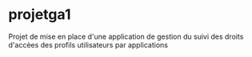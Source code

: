 # projetga1
Projet de mise en place d'une application de gestion du suivi des droits d'accèes des profils utilisateurs par applications
